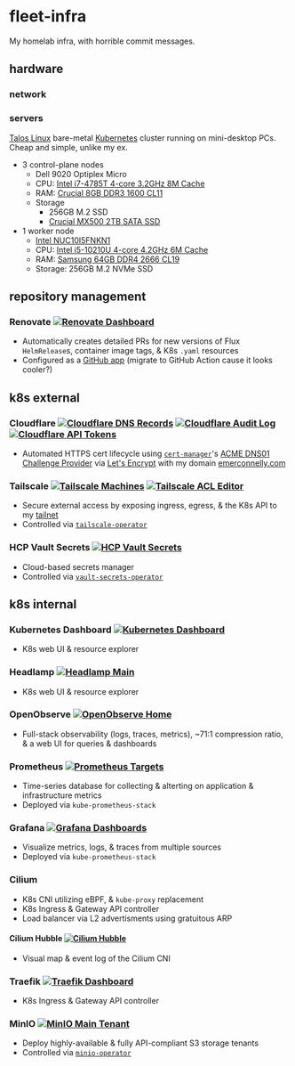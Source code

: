 # fleet-infra

My homelab infra, with horrible commit messages.

## hardware

### network

### servers

[Talos Linux](https://www.talos.dev/v1.7/introduction/what-is-talos) bare-metal [Kubernetes](https://kubernetes.io/docs/concepts/overview) cluster running on mini-desktop PCs. Cheap and simple, unlike my ex.

- 3 control-plane nodes
  - Dell 9020 Optiplex Micro
  - CPU: [Intel i7-4785T 4-core 3.2GHz 8M Cache](https://www.intel.com/content/www/us/en/products/sku/80814/intel-core-i74785t-processor-8m-cache-up-to-3-20-ghz/specifications.html)
  - RAM: [Crucial 8GB DDR3 1600 CL11](https://eu.crucial.com/memory/ddr3/ct102464bf160b)
  - Storage
    - 256GB M.2 SSD
    - [Crucial MX500 2TB SATA SSD](https://www.crucial.com/ssd/mx500/ct2000mx500ssd1)
- 1 worker node
  - [Intel NUC10I5FNKN1](https://mitxpc.com/products/bxnuc10i5fnkn1)
  - CPU: [Intel i5-10210U 4-core 4.2GHz 6M Cache](https://www.intel.com/content/www/us/en/products/sku/195436/intel-core-i510210u-processor-6m-cache-up-to-4-20-ghz/specifications.html)
  - RAM: [Samsung 64GB DDR4 2666 CL19](https://semiconductor.samsung.com/us/dram/module/sodimm/m471a4g43mb1-ctd)
  - Storage: 256GB M.2 NVMe SSD

## repository management

### Renovate [![Renovate Dashboard](https://img.shields.io/badge/Dashboard-555?logo=renovate&logoColor=497b9c&labelColor=000)](https://developer.mend.io/github/emerconnelly/fleet-infra)

- Automatically creates detailed PRs for new versions of Flux `HelmRelease`s, container image tags, & K8s `.yaml` resources
- Configured as a [GitHub app](https://github.com/apps/renovate) (migrate to GitHub Action cause it looks cooler?)

## k8s external

### Cloudflare [![Cloudflare DNS Records](https://img.shields.io/badge/DNS_Records-555?logo=cloudflare&logoColor=f38020&labelColor=000)](https://dash.cloudflare.com/923309f860b1a7e801fd81224c5f56c9/emerconnelly.com/dns/records) [![Cloudflare Audit Log](https://img.shields.io/badge/Audit_Log-555?logo=cloudflare&logoColor=f38020&labelColor=000)](https://dash.cloudflare.com/923309f860b1a7e801fd81224c5f56c9/audit-log) [![Cloudflare API Tokens](https://img.shields.io/badge/API_Tokens-555?logo=cloudflare&logoColor=f38020&labelColor=000)](https://dash.cloudflare.com/profile/api-tokens)

- Automated HTTPS cert lifecycle using [`cert-manager`](https://cert-manager.io/docs/installation/helm)'s [ACME DNS01 Challenge Provider](https://cert-manager.io/docs/configuration/acme/dns01) via [Let's Encrypt](https://letsencrypt.org) with my domain [emerconnelly.com](https://www.emerconnelly.com)

### Tailscale [![Tailscale Machines](https://img.shields.io/badge/Machines-555?logo=tailscale&logoColor=fff&labelColor=242424)](https://login.tailscale.com/admin/machines) [![Tailscale ACL Editor](https://img.shields.io/badge/ACL_Editor-555?logo=tailscale&logoColor=fff&labelColor=242424)](https://login.tailscale.com/admin/machines)

- Secure external access by exposing ingress, egress, & the K8s API to my [tailnet](https://tailscale.com/kb/1136/tailnet)
- Controlled via [`tailscale-operator`](https://tailscale.com/kb/1236/kubernetes-operator)

### HCP Vault Secrets [![HCP Vault Secrets](https://img.shields.io/badge/Vault_Secrets-555?logo=hashicorp&logoColor=fff&labelColor=000)](https://portal.cloud.hashicorp.com/services/secrets?project_id=c9dc34a9-87d7-4e2d-9a1c-3d3e759f8261)

- Cloud-based secrets manager
- Controlled via [`vault-secrets-operator`](https://github.com/hashicorp/vault-secrets-operator)

## k8s internal

### Kubernetes Dashboard [![Kubernetes Dashboard](https://img.shields.io/badge/Dashboard-555?logo=kubernetes&logoColor=326ce5&labelColor=000)](https://k8s-dashboard.homelab.emerconnelly.com)

- K8s web UI & resource explorer

### Headlamp [![Headlamp Main](https://img.shields.io/badge/Main-555)](https://headlamp.homelab.emerconnelly.com/c/main)

- K8s web UI & resource explorer

### OpenObserve [![OpenObserve Home](https://img.shields.io/badge/Home-555)](https://openobserve.homelab.emerconnelly.com/web)

- Full-stack observability (logs, traces, metrics), ~71:1 compression ratio, & a web UI for queries & dashboards

### Prometheus [![Prometheus Targets](https://img.shields.io/badge/Targets-555?logo=prometheus&logoColor=e6522c&labelColor=000)](https://prometheus.homelab.emerconnelly.com/targets)

- Time-series database for collecting & alterting on application & infrastructure metrics
- Deployed via `kube-prometheus-stack`

### Grafana [![Grafana Dashboards](https://img.shields.io/badge/Dashboards-555?logo=grafana&logoColor=f46800&labelColor=000)](https://grafana.homelab.emerconnelly.com/dashboards)

- Visualize metrics, logs, & traces from multiple sources
- Deployed via `kube-prometheus-stack`

### Cilium

- K8s CNI utilizing eBPF, & `kube-proxy` replacement
- K8s Ingress & Gateway API controller
- Load balancer via L2 advertisments using gratuitous ARP 

#### Cilium Hubble [![Cilium Hubble](https://img.shields.io/badge/Hubble-555?logo=cilium&logoColor=f9c31f&labelColor=000)](https://hubble.homelab.emerconnelly.com)

- Visual map & event log of the Cilium CNI

### Traefik [![Traefik Dashboard](https://img.shields.io/badge/Dashboard-555?logo=traefikproxy&logoColor=24a1c1&labelColor=000)](https://traefik.homelab.emerconnelly.com/dashboard/)

- K8s Ingress & Gateway API controller

### MinIO [![MinIO Main Tenant](https://img.shields.io/badge/Main_Tenant-555?logo=minio&logoColor=c72e49&labelColor=000)](https://main.minio.homelab.emerconnelly.com)

- Deploy highly-available & fully API-compliant S3 storage tenants
- Controlled via [`minio-operator`](https://min.io/docs/minio/kubernetes/upstream/operations/installation.html)
